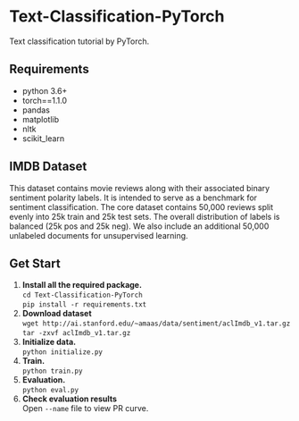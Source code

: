 # Text-Classification-PyTorch
Text classification tutorial by PyTorch.
## Requirements
* python 3.6+
* torch==1.1.0
* pandas
* matplotlib
* nltk
* scikit_learn
## IMDB Dataset
This dataset contains movie reviews along with their associated binary
sentiment polarity labels. It is intended to serve as a benchmark for
sentiment classification. The core dataset contains 50,000 reviews split evenly into 25k train
and 25k test sets. The overall distribution of labels is balanced (25k
pos and 25k neg). We also include an additional 50,000 unlabeled
documents for unsupervised learning. 
## Get Start
1. **Install all the required package.**   
`cd Text-Classification-PyTorch`  
`pip install -r requirements.txt` 
2. **Download dataset**  
`wget http://ai.stanford.edu/~amaas/data/sentiment/aclImdb_v1.tar.gz`   
`tar -zxvf aclImdb_v1.tar.gz`  
3. **Initialize data.**  
`python initialize.py`  
4. **Train.**  
`python train.py`  
5. **Evaluation.**  
`python eval.py` 
6. **Check evaluation results**  
Open `--name` file to view PR curve.